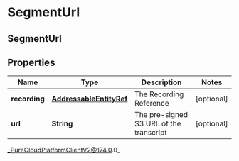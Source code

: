 # SegmentUrl

## SegmentUrl

## Properties

|Name | Type | Description | Notes|
|------------ | ------------- | ------------- | -------------|
| **recording** | [**AddressableEntityRef**](AddressableEntityRef) | The Recording Reference | [optional] |
| **url** | **String** | The pre-signed S3 URL of the transcript | [optional] |



_PureCloudPlatformClientV2@174.0.0_
